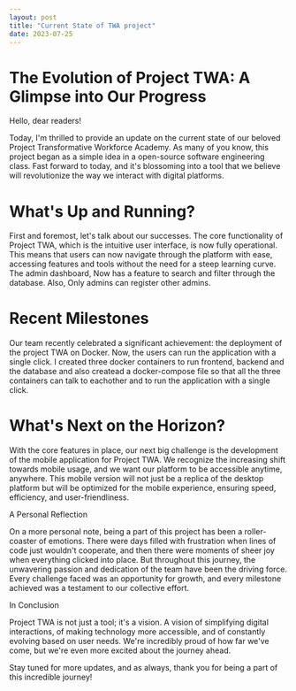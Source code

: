```yaml
---
layout: post
title: "Current State of TWA project"
date: 2023-07-25
---
```


# The Evolution of Project TWA: A Glimpse into Our Progress

Hello, dear readers!

Today, I'm thrilled to provide an update on the current state of our beloved Project Transformative Workforce Academy. As many of you know, this project began as a simple idea in a open-source software engineering class. Fast forward to today, and it's blossoming into a tool that we believe will revolutionize the way we interact with digital platforms.

# What's Up and Running?

First and foremost, let's talk about our successes. The core functionality of Project TWA, which is the intuitive user interface, is now fully operational. This means that users can now navigate through the platform with ease, accessing features and tools without the need for a steep learning curve. The admin dashboard, Now has a feature to search and filter through the database. Also, Only admins can register other admins.

# Recent Milestones

Our team recently celebrated a significant achievement: the deployment of the project TWA on Docker. Now, the users can run the application with a single click. I created three docker containers to run frontend, backend and the database and also createad a docker-compose file so that all the three containers can talk to eachother and to run the application with a single click.

# What's Next on the Horizon?

With the core features in place, our next big challenge is the development of the mobile application for Project TWA. We recognize the increasing shift towards mobile usage, and we want our platform to be accessible anytime, anywhere. This mobile version will not just be a replica of the desktop platform but will be optimized for the mobile experience, ensuring speed, efficiency, and user-friendliness.

A Personal Reflection

On a more personal note, being a part of this project has been a roller-coaster of emotions. There were days filled with frustration when lines of code just wouldn't cooperate, and then there were moments of sheer joy when everything clicked into place. But throughout this journey, the unwavering passion and dedication of the team have been the driving force. Every challenge faced was an opportunity for growth, and every milestone achieved was a testament to our collective effort.

In Conclusion

Project TWA is not just a tool; it's a vision. A vision of simplifying digital interactions, of making technology more accessible, and of constantly evolving based on user needs. We're incredibly proud of how far we've come, but we're even more excited about the journey ahead.

Stay tuned for more updates, and as always, thank you for being a part of this incredible journey!